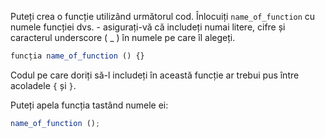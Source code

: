 Puteți crea o funcție utilizând următorul cod. Înlocuiți `name_of_function` cu numele funcției dvs. - asigurați-vă că includeți numai litere, cifre și caracterul underscore ( _ ) în numele pe care îl alegeți.

```javascript
funcția name_of_function () {}
```

Codul pe care doriți să-l includeți în această funcție ar trebui pus între acoladele `{` și `}`.

Puteți apela funcția tastând numele ei:

```javascript
name_of_function ();
```